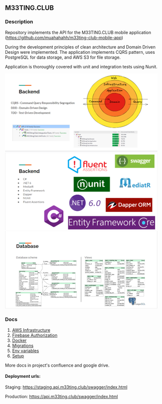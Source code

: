 ## M33TING.CLUB

### Description
Repository implements the API for the M33TING.CLUB mobile application (https://github.com/muahahahh/m33ting-club-mobile-app)

During the development principles of clean architecture and Domain Driven Design were implemented. The application implements CQRS pattern, uses PostgreSQL for data storage, and AWS S3 for file storage.

Application is thoroughly covered with unit and integration tests using Nunit.

![Architecture](https://github.com/muahahahh/m33ting-club-backend/blob/main/architecrute_and_tests.png?raw=true)
![Used libraries](https://github.com/muahahahh/m33ting-club-backend/blob/main/backend_libraries.png?raw=true)
![Database schema](https://github.com/muahahahh/m33ting-club-backend/blob/main/database.png?raw=true)

### Docs

1. [AWS Infrastructure](./docs/infra.md)
2. [Firebase Authorization](./docs/authorization_in_swagger.md)
3. [Docker](./docs/docker.md)
4. [Migrations](./docs/migrations.md)
5. [Env variables](./docs/overriding_env_variables.md)
6. [Setup](./docs/project_setup.md)

More docs in project's confluence and google drive.

#### Deployment urls:

Staging:
https://staging.api.m33ting.club/swagger/index.html

Production:
https://api.m33ting.club/swagger/index.html
